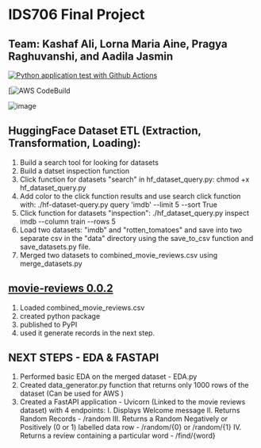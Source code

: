 # IDS706 Final Project
## Team: Kashaf Ali, Lorna Maria Aine, Pragya Raghuvanshi, and Aadila Jasmin

[![Python application test with Github Actions](https://github.com/nogibjj/IDS706_Final_Project_klap/actions/workflows/main.yml/badge.svg)](https://github.com/nogibjj/IDS706_Final_Project_klap/actions/workflows/main.yml)

[![AWS CodeBuild](https://codebuild.us-east-1.amazonaws.com/badges?uuid=eyJlbmNyeXB0ZWREYXRhIjoiU2ROSm1SNmlnMUhhc29VdXA0N1c1bkVmcUNzV1BhZ2FEb3RIZ003MVNQRmNwMVJBOXJkemczWS9BczVDQjZQVVA2b2NzUW5zeEU1ZUw2d1JKVXB3VjhFPSIsIml2UGFyYW1ldGVyU3BlYyI6ImZoYXBnZjBPU0FOTXlnN3MiLCJtYXRlcmlhbFNldFNlcmlhbCI6MX0%3D&branch=main)

![image](https://user-images.githubusercontent.com/67281453/208021407-1e37af79-cb6a-4fae-9564-744e256178e1.png)



## HuggingFace Dataset ETL (Extraction, Transformation, Loading):
1. Build a search tool for looking for datasets
2. Build a datset inspection function
3. Click function for datasets "search" in hf_dataset_query.py: chmod +x hf_dataset_query.py
4. Add color to the click function results and use search click function with: ./hf-dataset-query.py query 'imdb' --limit 5 --sort True
5. Click function for datasets "inspection": ./hf_dataset_query.py inspect imdb --column train --rows 5
6. Load two datasets: "imdb" and "rotten_tomatoes" and save into two separate csv in the "data" directory using the save_to_csv function and save_datasets.py file. 
7. Merged two datasets to combined_movie_reviews.csv using merge_datasets.py

## [movie-reviews 0.0.2](https://github.com/lornamariak/movie-reviews)
1. Loaded combined_movie_reviews.csv 
2. created python package 
3. published to PyPI
4. used it generate records in the next step.

## NEXT STEPS - EDA & FASTAPI
1. Performed basic EDA on the merged dataset - EDA.py
2. Created data_generator.py function that returns only 1000 rows of the dataset (Can be used for AWS )
3. Created a FastAPI application - Uvicorn (Linked to the movie reviews dataset) with 4 endpoints:
    I. Displays Welcome message
    II. Returns Random Records - /random
    III. Returns a Random Negatively or Positively (0 or 1) labelled data row - /random/{0} or /random/{1}
    IV. Returns a review containing a particular word  - /find/{word}



